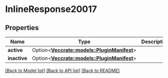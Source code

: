 # InlineResponse20017

## Properties

Name | Type | Description | Notes
------------ | ------------- | ------------- | -------------
**active** | Option<[**Vec<crate::models::PluginManifest>**](PluginManifest.md)> |  | [optional]
**inactive** | Option<[**Vec<crate::models::PluginManifest>**](PluginManifest.md)> |  | [optional]

[[Back to Model list]](../README.md#documentation-for-models) [[Back to API list]](../README.md#documentation-for-api-endpoints) [[Back to README]](../README.md)


